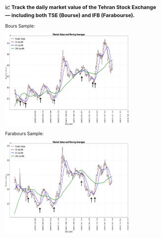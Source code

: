 <h3>📈 Track the daily market value of the Tehran Stock Exchange — including both TSE (Bourse) and IFB (Farabourse).</h3>

<div>
<p>Bours Sample:</p>
<img src="https://github.com/rezatavakolian/market-value-sma-visualizer/blob/master/images/bours.png" alt="Alt text for first image" width="400" height="300"/>
</div>
<div>
<p>Farabours Sample:</p>
<img src="https://github.com/rezatavakolian/market-value-sma-visualizer/blob/master/images/farabours.png" alt="Alt text for first image" width="400" height="300"/>
</div>
